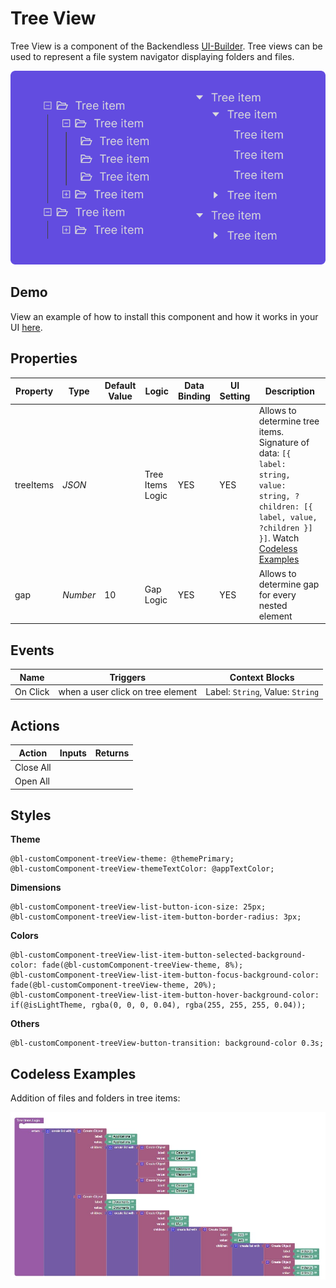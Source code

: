 # Tree View

Tree View is a component of the Backendless [UI-Builder](https://backendless.com/developers/#ui-builder). Tree views can be used to represent a file system navigator displaying folders and files.

<p align="center">
  <img src="./thumbnail.png" alt="main thumbnail" width="780"/>
</p>


## Demo

View an example of how to install this component and how it works in your UI [here](https://app.arcade.software/share/W8ccr7qpYQ3gOPCFLQxG).

## Properties

| Property  | Type     | Default Value | Logic            | Data Binding | UI Setting | Description                                                                                                                                                             |
|-----------|----------|---------------|------------------|--------------|------------|-------------------------------------------------------------------------------------------------------------------------------------------------------------------------|
| treeItems | *JSON*   |               | Tree Items Logic | YES          | YES        | Allows to determine tree items. Signature of data: `[{ label: string, value: string, ?children: [{ label, value, ?children }] }]`. Watch [Codeless Examples](#examples) |
| gap       | *Number* | 10            | Gap Logic        | YES          | YES        | Allows to determine gap for every nested element                                                                                                                        |

## Events

| Name     | Triggers                          | Context Blocks                   |
|----------|-----------------------------------|----------------------------------|
| On Click | when a user click on tree element | Label: `String`, Value: `String` |


## Actions

| Action    | Inputs | Returns |
|-----------|--------|---------|
| Close All |        |         |
| Open All  |        |         |

## Styles

**Theme**
````
@bl-customComponent-treeView-theme: @themePrimary;
@bl-customComponent-treeView-themeTextColor: @appTextColor;
````

**Dimensions**
```
@bl-customComponent-treeView-list-button-icon-size: 25px;
@bl-customComponent-treeView-list-item-button-border-radius: 3px;
```

**Colors**
````
@bl-customComponent-treeView-list-item-button-selected-background-color: fade(@bl-customComponent-treeView-theme, 8%);
@bl-customComponent-treeView-list-item-button-focus-background-color: fade(@bl-customComponent-treeView-theme, 20%);
@bl-customComponent-treeView-list-item-button-hover-background-color: if(@isLightTheme, rgba(0, 0, 0, 0.04), rgba(255, 255, 255, 0.04));
````

**Others**
```
@bl-customComponent-treeView-button-transition: background-color 0.3s;
```

## <a id="examples"></a> Codeless Examples

Addition of files and folders in tree items:

![tree items example](./example-images/tree_items_example.png)
